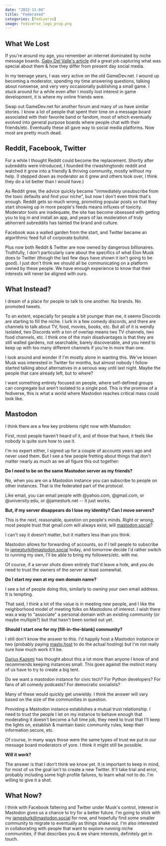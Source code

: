 ```yaml
---
date: "2022-11-04"
title: "Federated"
categories: [fediverse]
image: fediverse_logo_prop.png
---
```


## What We Lost

If you're around my age, you remember an internet dominated by niche message boards.  [Gaby Del Valle's article](https://dirt.substack.com/p/dirt-bring-back-forums) did a great job capturing what was special about them & how they differ from present day social media.

In my teenage years, I was very active on the old GameDev.net. I wound up becoming a moderator, spending my time answering questions, talking about nonsense, and very very occasionally publishing a small game. I stuck around for a while even after I mostly lost interest in game development, it is where my online friends were.

Swap out GameDev.net for another forum and many of us have similar stories. I know a lot of people that spent their time on a message board associated with their favorite band or fandom, most of which eventually evolved into general purpose boards where people chat with their friends/etc. Eventually these all gave way to social media platforms. Now most are pretty much dead.

## Reddit, Facebook, Twitter

For a while I thought Reddit could become the replacement. Shortly after subreddits were introduced, I founded the r/washingtondc reddit and watched it grow into a friendly & thriving community, mostly without my help.  (I stepped down as moderator as it grew and others took over, I think they do a lot better than I would have.)

As Reddit grew, the advice quickly became "immediately unsubscribe from the toxic defaults and find your niche", but now I don't even think that's enough.  Reddit gets so much wrong, promoting popular posts so that they start showing up in more people's feeds means influxes of toxicity.  Moderator tools are inadequate, the site has become obsessed with getting you to log in and install an app, and years of lax moderation of truly abhorrent subreddits has tainted the brand and culture.

Facebook was a walled garden from the start, and Twitter became an algorithmic feed full of corporate bullshit.

Plus now both Reddit & Twitter are now owned by dangerous billionaires.
Truthfully, I don't particularly care about the specifics of what Elon Musk does to Twitter (though the last few days have shown it isn't going to be good). I just don't think we should all be communicating on a platform owned by these people.
We have enough experience to know that their interests will never be aligned with ours.

## What Instead?

I dream of a place for people to talk to one another. No brands. No promoted tweets.

To an extent, especially for people a bit younger than me, it seems Discords are starting to fill the niche. I lurk in a few comedy discords, and there are channels to talk about TV, food, movies, books, etc.  But all of it is weirdly isolated, two Discords with a ton of overlap means two TV channels, two food channels, etc.  I think one of the main disadvantages is that they are still walled gardens, not searchable, barely discoverable, and you need to keep up with too many different channels if you're in more than one.

I look around and wonder if I'm mostly alone in wanting this. We've known Musk was interested in Twitter for months, but almost nobody I follow started talking about alternatives in a serious way until last night.
Maybe the people that care already left, but to where?

I want something entirely focused on people, where self-defined groups can congregate but aren't isolated to a single pod. This is the promise of a fediverse, this is what a world where Mastodon reaches critical mass could look like.

## Mastodon

I think there are a few key problems right now with Mastodon:

First, most people haven't heard of it, and of those that have, it feels like nobody is quite sure how to use it.

I'm no expert either, I signed up for a couple of accounts years ago and never used them.  But I see a few people fretting about things that don't matter nearly as much as we all figure this out together:

**Do I need to be on the same Mastodon server as my friends?**

No, when you are on a Mastodon instance you can subscribe to people on other instances.  That is the federated part of the protocol.

Like email, you can email people with @yahoo.com, @gmail.com, or @university.edu, or @jamesturk.net -- it just works.

**But, if my server disappears do I lose my identity?  Can I move servers?**

This is the next, reasonable, question on people's minds. Right or wrong, most people trust that gmail.com will always exist, will [mastodon.social](https://mastodon.social)?

I can't say it doesn't matter, but it matters less than you think.

Mastodon allows for forwarding of accounts, so if I tell people to subscribe to [jamesturk@mastodon.social](https://mastodon.social/@jamesturk) today, and tomorrow decide I'd rather switch to running my own, I'll be able to bring my followers/etc. with me.

Of course, if a server shuts down entirely that'd leave a hole, and you do need to trust the owners of the server at least somewhat.

**Do I start my own at my own domain name?**

I see a lot of people doing this, similarly to owning your own email address.  It is tempting.

That said, I think a lot of the value is in meeting new people, and I like the neighborhood model of meeting folks on Mastodons of interest.  I wish there was a way to "associate" a personal domain with an existing community (or maybe multiple?) but that hasn't been sorted out yet.

**Should I start one for my [fill-in-the-blank] community?**

I still don't know the answer to this.  I'd happily host a Mastodon instance or two (probably paying [masto.host](https://masto.host) to do the actual hosting) but I'm not really sure how much work it'll be.

[Darius Kazemi](https://runyourown.social/) has thought about this a lot more than anyone I know of and recommends keeping instances small. This goes against the instinct many of us have to try to create a big tent.

Do we want a mastodon instance for civic tech? For Python developers? For fans of alt comedy podcasts? For democratic socialists?

Many of these would quickly get unwieldy.  I think the answer will vary based on the size of the communities in question.

Providing a Mastodon instance establishes a mutual trust relationship.  I need to trust the people I let on my instance to behave enough that moderating it doesn't become a full time job, they need to trust that I'll keep the lights on, establish & maintain basic community rules, keep their information secure, etc.

Of course, in many ways those were the same types of trust we put in our message board moderators of yore. I think it might still be possible.

**Will it work?**

The answer is that I don't think we know yet. It is important to keep in mind, for most of us the goal isn't to create a new Twitter. It'll take trial and error, probably including some high profile failures, to learn what not to do.  I'm willing to give it a shot.


## What Now?

I think with Facebook faltering and Twitter under Musk's control, interest in Mastodon gives us a chance to try for a better future.  I'm going to stick with my [jamesturk@mastodon.social](https://mastodon.social/@jamesturk) for now, and hopefully find some smaller community to migrate to eventually as things shake out. I'm also interested in collaborating with people that want to explore running niche communities, if that describes you & we share interests, definitely get in touch.
